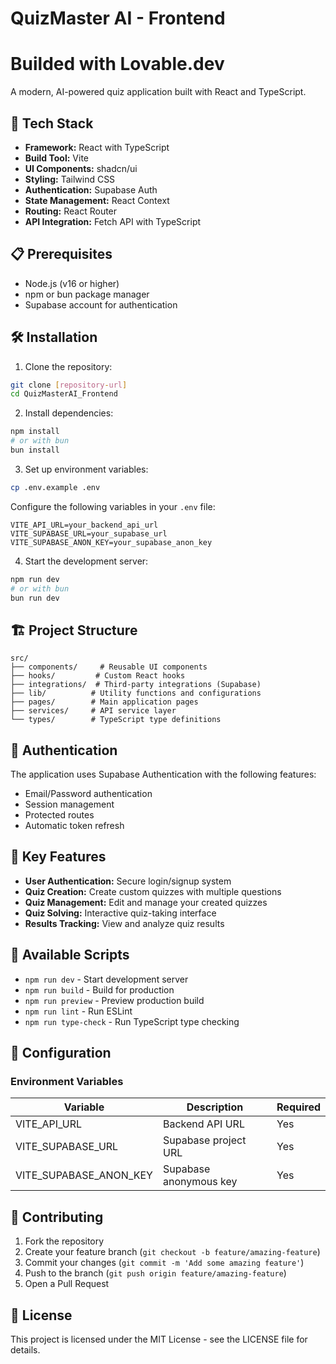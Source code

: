 # QuizMaster AI - Frontend
# Builded with Lovable.dev

A modern, AI-powered quiz application built with React and TypeScript.

## 🚀 Tech Stack

- **Framework:** React with TypeScript
- **Build Tool:** Vite
- **UI Components:** shadcn/ui
- **Styling:** Tailwind CSS
- **Authentication:** Supabase Auth
- **State Management:** React Context
- **Routing:** React Router
- **API Integration:** Fetch API with TypeScript

## 📋 Prerequisites

- Node.js (v16 or higher)
- npm or bun package manager
- Supabase account for authentication

## 🛠️ Installation

1. Clone the repository:
```bash
git clone [repository-url]
cd QuizMasterAI_Frontend
```

2. Install dependencies:
```bash
npm install
# or with bun
bun install
```

3. Set up environment variables:
```bash
cp .env.example .env
```

Configure the following variables in your `.env` file:
```
VITE_API_URL=your_backend_api_url
VITE_SUPABASE_URL=your_supabase_url
VITE_SUPABASE_ANON_KEY=your_supabase_anon_key
```

4. Start the development server:
```bash
npm run dev
# or with bun
bun run dev
```

## 🏗️ Project Structure

```
src/
├── components/     # Reusable UI components
├── hooks/         # Custom React hooks
├── integrations/  # Third-party integrations (Supabase)
├── lib/          # Utility functions and configurations
├── pages/        # Main application pages
├── services/     # API service layer
└── types/        # TypeScript type definitions
```

## 🔐 Authentication

The application uses Supabase Authentication with the following features:
- Email/Password authentication
- Session management
- Protected routes
- Automatic token refresh

## 📱 Key Features

- **User Authentication:** Secure login/signup system
- **Quiz Creation:** Create custom quizzes with multiple questions
- **Quiz Management:** Edit and manage your created quizzes
- **Quiz Solving:** Interactive quiz-taking interface
- **Results Tracking:** View and analyze quiz results

## 🧪 Available Scripts

- `npm run dev` - Start development server
- `npm run build` - Build for production
- `npm run preview` - Preview production build
- `npm run lint` - Run ESLint
- `npm run type-check` - Run TypeScript type checking

## 🔧 Configuration

### Environment Variables

| Variable | Description | Required |
|----------|-------------|----------|
| VITE_API_URL | Backend API URL | Yes |
| VITE_SUPABASE_URL | Supabase project URL | Yes |
| VITE_SUPABASE_ANON_KEY | Supabase anonymous key | Yes |

## 📝 Contributing

1. Fork the repository
2. Create your feature branch (`git checkout -b feature/amazing-feature`)
3. Commit your changes (`git commit -m 'Add some amazing feature'`)
4. Push to the branch (`git push origin feature/amazing-feature`)
5. Open a Pull Request

## 📄 License

This project is licensed under the MIT License - see the LICENSE file for details.
